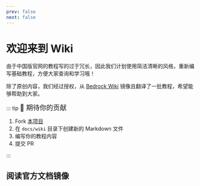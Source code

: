 ```yaml
---
prev: false
next: false
---
```


# 欢迎来到 Wiki

由于中国版官网的教程写的过于冗长，因此我们计划使用简洁清晰的风格，重新编写基础教程，方便大家查询和学习哦！

除了原创内容，我们经过授权，从 [Bedrock Wiki](https://wiki.bedrock.dev) 镜像且翻译了一批教程，希望能够帮助到大家。

<MyFeatures :items="[
  {
    title: '新手指南',
    desc: '📚 适合新手的绝佳入门方式',
    link: '/wiki/guide/introduction'
  },
  {
    title: 'Mod脚本开发', 
    desc: '🚀 快速入门我的世界 Mod 开发', 
    link: '/wiki' 
  },
  {
    title: '方块',
    desc: '🧱 方块的定义、行为和特性',
    link: '/wiki/blocks/blocks-intro'
  },
  {
    title: '物品',
    desc: '🎒 物品的定义、行为和特性',
    link: '/wiki/items/items-intro'
  },
  {
    title: '实体',
    desc: '🐾 实体的定义、行为和特性',
    link: '/wiki/entities/entity-intro-bp'
  },
  {
    title: 'Json UI',
    desc: '📱 Json UI 的基础知识和最佳实践',
    link: '/wiki/json-ui/json-ui-intro'
  }
]" />

::: tip <span style="font-size: 18px;">🥰 期待你的贡献</span>

1. Fork [本项目](https://github.com/EaseCation/netease-modsdk-wiki)
2. 在 `docs/wiki` 目录下创建新的 Markdown 文件
3. 编写你的教程内容
4. 提交 PR

:::

## 阅读官方文档镜像

<MyFeatures :items="[
  {
    title: 'API文档', 
    desc: '查看官方API文档', 
    link: '/mcdocs/0-欢迎' 
  },
  {
    title: '开发指南', 
    desc: '查看官方开发指南', 
    link: '/mcguide/0-欢迎' 
  },
  {
    title: '教学课程', 
    desc: '查看官方教学课程', 
    link: '/mconline/0-欢迎'
  }
]" />